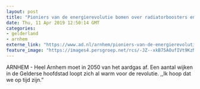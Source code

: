 ```yaml
---
layout: post
title: "Pioniers van de energierevolutie bomen over radiatorboosters en isolatie in Arnhem"
date: Thu, 11 Apr 2019 12:50:14 GMT
categories: 
- gelderland 
- arnhem 
externe_link: "https://www.ad.nl/arnhem/pioniers-van-de-energierevolutie-bomen-over-radiatorboosters-en-isolatie-in-arnhem~a591a119/"
feature_image: "https://images4.persgroep.net/rcs/-JZ--xkB75AOufIVt9KzMNJaa4c/diocontent/145243664/_fitwidth/400/?appId=21791a8992982cd8da851550a453bd7f&quality=0.7"
---
```


ARNHEM - Heel Arnhem moet in 2050 van het aardgas af.  Een aantal wijken in de Gelderse hoofdstad loopt zich al warm voor de revolutie. ,,Ik hoop dat we op tijd zijn.”

